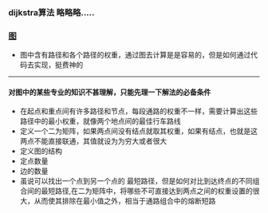 ### dijkstra算法  略略略.....
### [图](http://note.youdao.com/noteshare?id=8e5dd4e0316404e056d8e2666fd9cd25)
- 图中含有路径和各个路径的权重，通过图去计算是是容易的，但是如何通过代码去实现，挺费神的
------
#### 对图中的某些专业的知识不甚理解，只能先理一下解法的必备条件
- 在起点和重点间有许多路径和节点，每段通路的权重不一样，需要计算出这些路径中的最小权重，就像两个地点间的最佳行车路线
- 定义一个二为矩阵，如果两点间没有结点就取其权重，如果有结点，也就是这两点不能直接联通，其值就设为为穷大或者很大
- 定义图的结构
- 定点数量
- 边的数量
- 虽说可以找出一个点到另一个点的 最短路径，但是如何对比到达终点的不同组合间的最短路径,在二为矩阵中，将哪些不可直接达到两点之间的权重设置的很大，从而使其排除在最小值之外，相当于通路组合中的熔断短路
